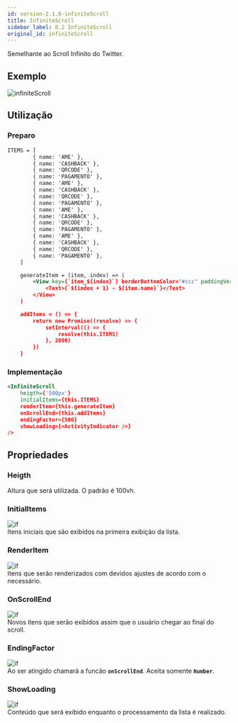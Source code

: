 ```yaml
---
id: version-2.1.8-infiniteScroll
title: InfiniteScroll
sidebar_label: 8.2 InfiniteScroll
original_id: infiniteScroll
---
```


Semelhante ao Scroll Infinito do Twitter.

## Exemplo

![infiniteScroll](assets/images_components/v2.0.0/infiniteScroll.jpg)

## Utilização

### Preparo

```xml harmony
ITEMS = [
        { name: 'AME' },
        { name: 'CASHBACK' },
        { name: 'QRCODE' },
        { name: 'PAGAMENTO' },
        { name: 'AME' },
        { name: 'CASHBACK' },
        { name: 'QRCODE' },
        { name: 'PAGAMENTO' },
        { name: 'AME' },
        { name: 'CASHBACK' },
        { name: 'QRCODE' },
        { name: 'PAGAMENTO' },
        { name: 'AME' },
        { name: 'CASHBACK' },
        { name: 'QRCODE' },
        { name: 'PAGAMENTO' },
    ]

    generateItem = (item, index) => (
        <View key={`item_${index}`} borderBottomColor="#ccc" paddingVertical={20}>
            <Text>{`${index + 1} - ${item.name}`}</Text>
        </View>
    )

    addItems = () => {
        return new Promise((resolve) => {
            setInterval(() => {
                resolve(this.ITEMS)
            }, 2000)
        })
    }
```

### Implementação

```xml harmony
<InfiniteScroll
    heigth={'500px'}
    initialItems={this.ITEMS}
    renderItem={this.generateItem}
    onScrollEnd={this.addItems}
    endingFactor={500}
    showLoading={<ActivityIndicator />}
/>
```

## Propriedades

### Heigth

Altura que será utilizada. O padrão é 100vh.

### InitialItems

![if](assets/badge_required.svg)
<br>
Itens iniciais que são exibidos na primeira exibição da lista.

### RenderItem

![if](assets/badge_required.svg)
<br>
Itens que serão renderizados com devidos ajustes de acordo com o necessário.

### OnScrollEnd

![if](assets/badge_required.svg)
<br>
Novos itens que serão exibidos assim que o usuário chegar ao final do scroll.

### EndingFactor

![if](assets/badge_required.svg)
<br>
Ao ser atingido chamará a funcão **`onScrollEnd`**. Aceita somente **`Number`**.

### ShowLoading

![if](assets/badge_required.svg)
<br>
Conteúdo que será exibido enquanto o processamento da lista é realizado.
